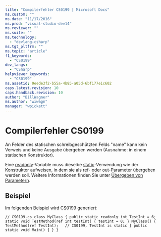 ```yaml
---
title: "Compilerfehler CS0199 | Microsoft Docs"
ms.custom: ""
ms.date: "11/17/2016"
ms.prod: "visual-studio-dev14"
ms.reviewer: ""
ms.suite: ""
ms.technology: 
  - "devlang-csharp"
ms.tgt_pltfrm: ""
ms.topic: "article"
f1_keywords: 
  - "CS0199"
dev_langs: 
  - "CSharp"
helpviewer_keywords: 
  - "CS0199"
ms.assetid: 9eede3f2-b55a-4b85-a05d-6bf177e1c602
caps.latest.revision: 10
caps.handback.revision: 10
author: "BillWagner"
ms.author: "wiwagn"
manager: "wpickett"
---
```

# Compilerfehler CS0199
An Felder des statischen schreibgeschützten Felds "name" kann kein Verweis und keine Ausgabe übergeben werden \(Ausnahme: in einem statischen Konstruktor\).  
  
 Eine [readonly](../../csharp/language-reference/keywords/readonly.md)\-Variable muss dieselbe [static](../../csharp/language-reference/keywords/static.md)\-Verwendung wie der Konstruktor aufweisen, in dem sie als [ref](../../csharp/language-reference/keywords/ref.md)\- oder [out](../../csharp/language-reference/keywords/out.md)\-Parameter übergeben werden soll. Weitere Informationen finden Sie unter [Übergeben von Parametern](../../csharp/programming-guide/classes-and-structs/passing-parameters.md).  
  
## Beispiel  
 Im folgenden Beispiel wird CS0199 generiert:  
  
```  
// CS0199.cs class MyClass { public static readonly int TestInt = 6; static void TestMethod(ref int testInt) { testInt = 0; } MyClass() { TestMethod(ref TestInt);   // CS0199, TestInt is static } public static void Main() { } }  
```